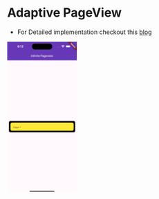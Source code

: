 # Adaptive PageView

- For Detailed implementation checkout this [blog](https://canopas.com/how-to-implement-adaptive-pageview-in-flutter-45f2a75ada75)



<img src="https://github.com/cp-sneha-s/adaptive_page_view/blob/main/AdaptivePageView.gif?raw=true" width="32%">





